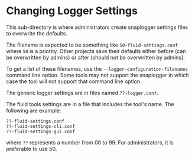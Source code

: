 
# Changing Logger Settings

This sub-directory is where administrators create snaplogger settings files
to overwrite the defaults.

The filename is expected to be something like `50-fluid-settings.conf`
where `50` is a priority. Other projects save their defaults either
before (can be overwritten by admins) or after (should not be overwritten
by admins).

To get a list of these filenames, use the `--logger-configuration-filenames`
command line option. Some tools may not support the snaplogger
in which case the tool will not support that command line option.

The generic logger settings are in files named `??-logger.conf`.

The fluid tools settings are in a file that includes the tool's name.
The following are example:

    ??-fluid-settings.conf
    ??-fluid-settings-cli.conf
    ??-fluid-settings-gui.conf

where `??` represents a number from 00 to 99. For administrators, it is
preferable to use 50.

